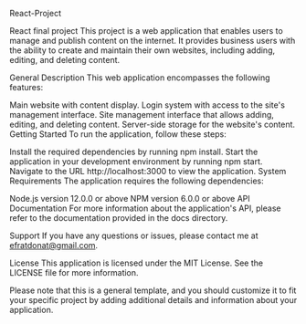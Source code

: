 React-Project


React final project This project is a web application that enables users to manage and publish content on the internet. It provides business users with the ability to create and maintain their own websites, including adding, editing, and deleting content.

General Description This web application encompasses the following features:

Main website with content display. Login system with access to the site's management interface. Site management interface that allows adding, editing, and deleting content. Server-side storage for the website's content. Getting Started To run the application, follow these steps:

Install the required dependencies by running npm install. Start the application in your development environment by running npm start. Navigate to the URL http://localhost:3000 to view the application. System Requirements The application requires the following dependencies:

Node.js version 12.0.0 or above NPM version 6.0.0 or above API Documentation For more information about the application's API, please refer to the documentation provided in the docs directory.

Support If you have any questions or issues, please contact me at efratdonat@gmail.com.

License This application is licensed under the MIT License. See the LICENSE file for more information.

Please note that this is a general template, and you should customize it to fit your specific project by adding additional details and information about your application.
